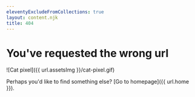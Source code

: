 ```yaml
---
eleventyExcludeFromCollections: true
layout: content.njk
title: 404
---
```


# You've requested the wrong url

![Cat pixel]({{ url.assetsImg }}/cat-pixel.gif)

Perhaps you'd like to find something else? [Go to homepage]({{ url.home }}).